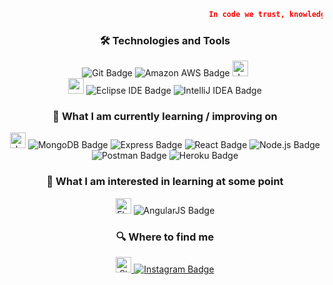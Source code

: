 
```json
                                             In code we trust, knowledge empowers progress...
```
</div>

<!--
<div >
    <a href="https://github.com/nxdun/github-profile-trophy#about-rank">
        <img src="https://github-profile-trophy.vercel.app/?username=Nxdun&theme=flat&no-bg=true&no-frame=true&column=1&margin-w=1&margin-h=1&rank=SSS,SS,S,AAA,AA,A,B,C,SECRET" alt="GitHub Trophy">
    </a>
</div>
 -->


<!-- Technologies and Tools Section -->
<h3 align="center">🛠 Technologies and Tools</h3>
<p align="center">
    <img src="https://img.shields.io/badge/Git-F05032?logo=git&logoColor=fff&style=flat-square" alt="Git Badge">
    <img src="https://img.shields.io/badge/Amazon%20AWS-232F3E?logo=amazonaws&logoColor=fff&style=flat-square" alt="Amazon AWS Badge">
    <img src="https://img.shields.io/badge/java-%23ED8B00.svg?style=for-the-badge&logo=java&logoColor=white" alt="Java logo" title="Java" height="25" /></br>
    <img src="https://img.shields.io/badge/Visual%20Studio%20Code-007ACC?logo=visualstudiocode&logoColor=fff&style=flat" alt="vs logo" title="vsc" height="25" />
    <img src="https://img.shields.io/badge/Eclipse%20IDE-2C2255?logo=eclipseide&logoColor=fff&style=flat-square" alt="Eclipse IDE Badge">
    <img src="https://img.shields.io/badge/IntelliJ%20IDEA-000?logo=intellijidea&logoColor=fff&style=flat-square" alt="IntelliJ IDEA Badge">
</p>

<h3 align="center">📖 What I am currently learning / improving on</h3>
<p align="center">
    <img src="https://img.shields.io/badge/JavaScript-282C34?logo=javascript&logoColor=F7DF1E" alt="JavaScript logo" title="JavaScript" height="25" />
    <img src="https://img.shields.io/badge/MongoDB-47A248?logo=mongodb&logoColor=fff&style=flat" alt="MongoDB Badge">
    <img src="https://img.shields.io/badge/Express-000?logo=express&logoColor=fff&style=flat" alt="Express Badge">
    <img src="https://img.shields.io/badge/React-61DAFB?logo=react&logoColor=000&style=flat" alt="React Badge">
    <img src="https://img.shields.io/badge/Node.js-393?logo=nodedotjs&logoColor=fff&style=flat" alt="Node.js Badge">
    <img src="https://img.shields.io/badge/Postman-FF6C37?logo=postman&logoColor=fff&style=flat" alt="Postman Badge">
    <img src="https://img.shields.io/badge/Heroku-430098?logo=heroku&logoColor=fff&style=flat" alt="Heroku Badge">
</p>

<!-- Interests and Future Learning Section -->
<h3 align="center">👾 What I am interested in learning at some point</h3>
<p align="center">
    <img src="https://img.shields.io/badge/Flutter-282C34?logo=flutter&logoColor=02569B" alt="Flutter logo" title="Flutter" height="25" />
    <img src="https://img.shields.io/badge/AngularJS-E23237?logo=angularjs&logoColor=fff&style=flat" alt="AngularJS Badge">
</p>

<!-- Social Media and Contact Section -->
<h3 align="center">🔍 Where to find me</h3>
<p align="center">
    <a href="https://stackoverflow.com/users/18157554/nadu-l">
        <img src="https://img.shields.io/badge/Stack%20Overflow-282C34?logo=stackoverflow&logoColor=FE7A16" alt="Stack Overflow logo" title="Stack Overflow" height="25" />
    </a>
    <a href="https://instagram.com/nadu.lk">
        <img src="https://img.shields.io/badge/Instagram-E4405F?logo=instagram&logoColor=fff&style=flat-square" alt="Instagram Badge">
    </a>
</p>




[tech_tools_anchor]: #bonjour--
[learning_now_anchor]: #learning-now
[learning_next_anchor]: #learning-next
